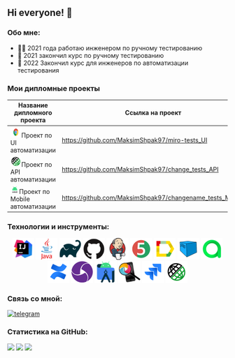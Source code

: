 ## Hi everyone! 👋


### Обо мне:

- :technologist: 2021 года работаю инженером по ручному тестированию
- :green_book: 2021 закончил курс по ручному тестированию
- :green_book: 2022 Закончил курс для инженеров по автоматизации тестирования

### Мои дипломные проекты

| Название дипломного проекта                                                                                | Ссылка на проект                                         |
|------------------------------------------------------------------------------------------------------------|----------------------------------------------------------|
| <img src="images/Chrome.svg" width="25" height="25"  alt="Chrome"/>Проект по UI автоматизации              | https://github.com/MaksimShpak97/miro-tests_UI           |
| <img src="images/Rest-Assured.svg" width="25" height="25"  alt="Rest assured"/>Проект по API автоматизации | https://github.com/MaksimShpak97/change_tests_API        |
| <img src="images/Android.svg" width="20" height="20"  alt="Android"/>Проект по Mobile автоматизации        | https://github.com/MaksimShpak97/changename_tests_Mobile |

### Технологии и инструменты:

<p align="center">  
    <a href="https://www.jetbrains.com/idea/"><img src="images/Idea.png" title="IDEA" width="50" height="50"  alt="IDEA"/></a>
    <a href="https://www.java.com/"><img src="images/Java.svg" title="Java" width="50" height="50"  alt="Java"/></a>
    <a href="https://gradle.org/"><img src="images/Gradle.svg" title="Gradle" width="50" height="50"  alt="Gradle"/></a>
    <a href="https://github.com/"><img src="images/Github.svg" title="GitHub" width="50" height="50"  alt="Github"/></a>
    <a href="https://www.jenkins.io/"><img src="images/Jenkins.svg" title="Jenkins" width="50" height="50"  alt="Jenkins"/></a>
    <a href="https://junit.org/junit5/"><img src="images/JUnit5.svg" title="JUnit5" width="50" height="50"  alt="JUnit 5"/></a>
    <a href="https://github.com/allure-framework/allure2"><img src="images/Allure_Report.svg" title="Allure Report" width="50" height="50"  alt="Allure"/></a>
    <a href="https://aerokube.com/selenoid/"><img src="images/Selenoid.svg" title="Selenoid" width="50" height="50"  alt="Selenoid"/></a>
    <a href="https://qameta.io/"><img src="images/Allure_TestOps.svg" title="Allure TestOps" width="50" height="50"  alt="Allure testOps"/></a>
    <a href="https://www.atlassian.com/ru/software/confluence/"><img src="images/Confluence.svg" title="Confluence" width="50" height="50"  alt="Confluence"/></a>
    <a href="https://appium.io/"><img src="images/Appium.png" title="Appium" width="50" height="50"  alt="Appium"/></a>
    <a href="https://developer.android.com/studio/"><img src="images/Android-Studio.svg" title="Android studio" width="50" height="50"  alt="Android studio"/></a>
    <a href="https://github.com/appium/appium-inspector/"><img src="images/Appium-inspector.png" title="Appium inspector" width="50" height="50"  alt="Appium inspector"/></a>
    <a href="https://www.atlassian.com/ru/software/jira"><img src="images/Jira.svg" title="Jira" width="50" height="50"  alt="Jira"/></a>
    <a href="https://rest-assured.io/"><img src="images/Rest-Assured.svg" title="Rest Assured" width="50" height="50"  alt="Rest Assured"/></a>
  </p>

### Связь со мной:

[//]: # ([<img src='https://cdn.jsdelivr.net/npm/simple-icons@3.0.1/icons/linkedin.svg' alt='linkedin' height='30'>]&#40;https://www.linkedin.com/in/maksim-shpak-8422b8245/&#41;)
[<img src='https://cdn.jsdelivr.net/npm/simple-icons@3.0.1/icons/telegram.svg' alt='telegram' height='30'>](https://t.me/WarnerBrotherss)

### Статистика на GitHub:


![](https://github-profile-summary-cards.vercel.app/api/cards/profile-details?username=MaksimShpak97&theme=radical)
![](https://github-profile-summary-cards.vercel.app/api/cards/stats?username=MaksimShpak97&theme=radical)
![](https://github-profile-summary-cards.vercel.app/api/cards/productive-time?username=MaksimShpak97&theme=radical)
  
